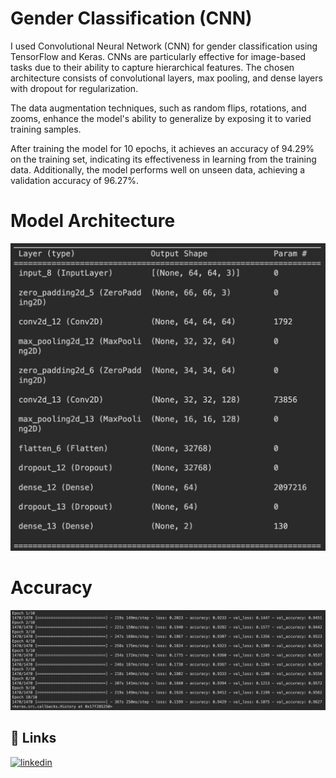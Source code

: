 
# Gender Classification (CNN)



I used Convolutional Neural Network (CNN) for gender classification using TensorFlow and Keras. CNNs are particularly effective for image-based tasks due to their ability to capture hierarchical features. The chosen architecture consists of convolutional layers, max pooling, and dense layers with dropout for regularization.

The data augmentation techniques, such as random flips, rotations, and zooms, enhance the model's ability to generalize by exposing it to varied training samples.

After training the model for 10 epochs, it achieves an accuracy of 94.29% on the training set, indicating its effectiveness in learning from the training data. Additionally, the model performs well on unseen data, achieving a validation accuracy of 96.27%.
# Model Architecture
![Architecture Screenshot](https://github.com/ChayanBhansali/Gender_Classification/blob/main/architecture.png)
# Accuracy
![Accuracy Screenshot](https://github.com/ChayanBhansali/Gender_Classification/blob/main/Accuracy.png)
## 🔗 Links


[![linkedin](https://img.shields.io/badge/linkedin-0A66C2?style=for-the-badge&logo=linkedin&logoColor=white)](www.linkedin.com/in/cbhansali)


